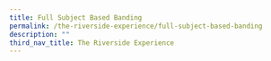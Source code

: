 ```yaml
---
title: Full Subject Based Banding
permalink: /the-riverside-experience/full-subject-based-banding
description: ""
third_nav_title: The Riverside Experience
---
```

